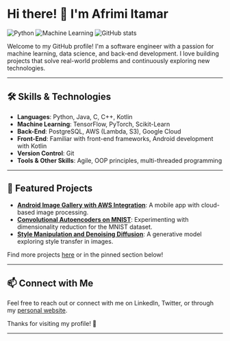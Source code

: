 # Hi there! 👋 I'm Afrimi Itamar

![Python](https://img.shields.io/badge/Python-blue)
![Machine Learning](https://img.shields.io/badge/Machine%20Learning-green)
![GitHub stats](https://github-readme-stats.vercel.app/api?username=itamar-afrimi&show_icons=true&theme=default)

Welcome to my GitHub profile! I'm a software engineer with a passion for machine learning, data science, and back-end development. I love building projects that solve real-world problems and continuously exploring new technologies.


---

## 🛠️ Skills & Technologies

- **Languages**: Python, Java, C, C++, Kotlin
- **Machine Learning**: TensorFlow, PyTorch, Scikit-Learn
- **Back-End**: PostgreSQL, AWS (Lambda, S3), Google Cloud
- **Front-End**: Familiar with front-end frameworks, Android development with Kotlin
- **Version Control**: Git
- **Tools & Other Skills**: Agile, OOP principles, multi-threaded programming

---

## 🌟 Featured Projects

- **[Android Image Gallery with AWS Integration](link_to_repo)**: A mobile app with cloud-based image processing.
- **[Convolutional Autoencoders on MNIST](link_to_repo)**: Experimenting with dimensionality reduction for the MNIST dataset.
- **[Style Manipulation and Denoising Diffusion](link_to_repo)**: A generative model exploring style transfer in images.

Find more projects [here](link_to_github_repos) or in the pinned section below!

---

## 📫 Connect with Me

Feel free to reach out or connect with me on LinkedIn, Twitter, or through my [personal website](your_website).

Thanks for visiting my profile! 🚀

---

